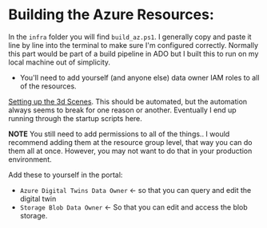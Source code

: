 # Building the Azure Resources:

In the `infra` folder you will find `build_az.ps1`. I generally copy and paste it line by line into the terminal to make sure I'm configured correctly. Normally this part would be part of a build pipeline in ADO but I built this to run on my local machine out of simplicity. 
* You'll need to add yourself (and anyone else) data owner IAM roles to all of the resources. 

[Setting up the 3d Scenes](https://learn.microsoft.com/en-us/azure/digital-twins/quickstart-3d-scenes-studio). This should be automated, but the automation always seems to break for one reason or another. Eventually I end up running through the startup scripts here. 

**NOTE** You still need to add permissions to all of the things..
I would recommend adding them at the resource group level, that way you can do them all at once. However, you may not want to do that in your production environment. 

Add these to yourself in the portal:
* `Azure Digital Twins Data Owner` <- so that you can query and edit the digital twin
* `Storage Blob Data Owner` <- So that you can edit and access the blob storage.
